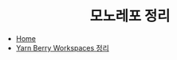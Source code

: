 <div align="center">
  <h1>모노레포 정리</h1>
</div>

- [Home](studies/모노레포/README.md)
- [Yarn Berry Workspaces 정리](studies/모노레포/yarn%20berry%20workspaces.md)
